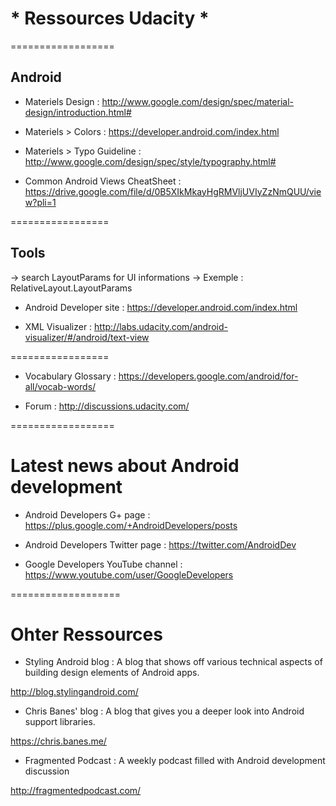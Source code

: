 # * Ressources Udacity * #

==================

## Android ##


* Materiels Design : 
http://www.google.com/design/spec/material-design/introduction.html#

* Materiels > Colors :
https://developer.android.com/index.html

* Materiels > Typo Guideline :
http://www.google.com/design/spec/style/typography.html#

* Common Android Views CheatSheet :
https://drive.google.com/file/d/0B5XIkMkayHgRMVljUVIyZzNmQUU/view?pli=1


=================

## Tools ##

-> search LayoutParams for UI informations
-> Exemple : RelativeLayout.LayoutParams

* Android Developer site :
https://developer.android.com/index.html



* XML Visualizer :
http://labs.udacity.com/android-visualizer/#/android/text-view



=================


* Vocabulary Glossary : 
https://developers.google.com/android/for-all/vocab-words/

* Forum : 
http://discussions.udacity.com/


==================

# Latest news about Android development #

* Android Developers G+ page :
https://plus.google.com/+AndroidDevelopers/posts

* Android Developers Twitter page :
https://twitter.com/AndroidDev

* Google Developers YouTube channel : 
https://www.youtube.com/user/GoogleDevelopers

===================

# Ohter Ressources #

* Styling Android blog : A blog that shows off various technical aspects of building design elements of Android apps.

http://blog.stylingandroid.com/


* Chris Banes' blog : A blog that gives you a deeper look into Android support libraries.

https://chris.banes.me/


* Fragmented Podcast : A weekly podcast filled with Android development discussion

http://fragmentedpodcast.com/